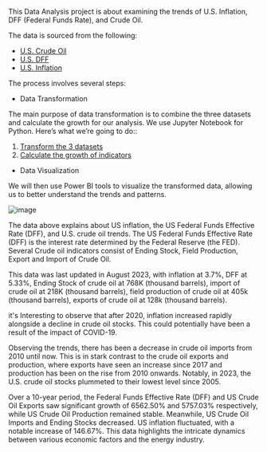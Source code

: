 This Data Analysis project is about examining the trends of U.S. Inflation, DFF (Federal Funds Rate), and Crude Oil. 

The data is sourced from the following: 
- [U.S. Crude Oil](https://www.eia.gov/dnav/pet/pet_sum_snd_a_ep00_mbbl_m_cur.htm)
- [U.S. DFF](https://fred.stlouisfed.org/series/DFF)
- [U.S. Inflation](https://www.usinflationcalculator.com/inflation/historical-inflation-rates/)

The process involves several steps:

* Data Transformation
  
The main purpose of data transformation is to combine the three datasets and calculate the growth for our analysis. We use Jupyter Notebook for Python. Here’s what we’re going to do:: 
1. [Transform the 3 datasets](https://github.com/hidan777/DA-/blob/main/Inflation%2C%20DFF%20%26%20Crude%20Oil/OIL%2C%20Inflation%20%26%20DFF%20Transform.ipynb)
2. [Calculate the growth of indicators](https://github.com/hidan777/DA-/blob/main/Inflation%2C%20DFF%20%26%20Crude%20Oil/Growth%20Transform.ipynb)

* Data Visualization 

We will then use Power BI tools to visualize the transformed data, allowing us to better understand the trends and patterns.


![image](https://github.com/hidan777/DA-/assets/116585951/8c66b4ef-0163-4ee9-9419-0ceac6e9cb62)

The data above explains about US inflation, the US Federal Funds Effective Rate (DFF), and U.S. crude oil trends. The US Federal Funds Effective Rate (DFF) is the interest rate determined by the Federal Reserve (the FED). Several Crude oil indicators consist of Ending Stock, Field Production, Export and Import of Crude Oil.

This data was last updated in August 2023, with inflation at 3.7%, DFF at 5.33%, Ending Stock of crude oil at 768K (thousand barrels), import of crude oil at 218K (thousand barrels), field production of crude oil at 405k (thousand barrels), exports of crude oil at 128k (thousand barrels).

it's Interesting to observe that after 2020, inflation increased rapidly alongside a decline in crude oil stocks. This could potentially have been a result of the impact of COVID-19.

Observing the trends, there has been a decrease in crude oil imports from 2010 until now. This is in stark contrast to the crude oil exports and production, where exports have seen an increase since 2017 and production has been on the rise from 2010 onwards. Notably, in 2023, the U.S. crude oil stocks plummeted to their lowest level since 2005.

Over a 10-year period, the Federal Funds Effective Rate (DFF) and US Crude Oil Exports saw significant growth of 6562.50% and 5757.03% respectively, while US Crude Oil Production remained stable. Meanwhile, US Crude Oil Imports and Ending Stocks decreased. US inflation fluctuated, with a notable increase of 146.67%. This data highlights the intricate dynamics between various economic factors and the energy industry.


